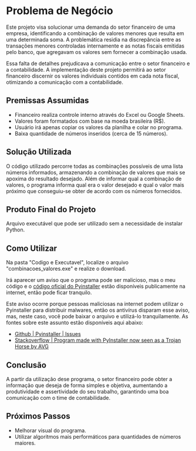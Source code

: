 # Problema de Negócio

Este projeto visa solucionar uma demanda do setor financeiro de uma empresa, identificando a combinação de valores menores que resulta em uma determinada soma. A problemática residia na discrepância entre as transações menores controladas internamente e as notas fiscais emitidas pelo banco, que agregavam os valores sem fornecer a combinação usada.

Essa falta de detalhes prejudicava a comunicação entre o setor financeiro e a contabilidade. A implementação deste projeto permitirá ao setor financeiro discernir os valores individuais contidos em cada nota fiscal, otimizando a comunicação com a contabilidade.

## Premissas Assumidas

- Financeiro realiza controle interno através do Excel ou Google Sheets.
- Valores foram formatados com base na moeda brasileira (R$).
- Usuário irá apenas copiar os valores da planilha e colar no programa.
- Baixa quantidade de números inseridos (cerca de 15 números).

## Solução Utilizada

O código utilizado percorre todas as combinações possíveis de uma lista números informados, armazenando a combinação de valores que mais se apoxima do resultado desejado. Além de informar qual a combinação de valores, o programa informa qual era o valor desejado e qual o valor mais próximo que conseguiu-se obter de acordo com os números fornecidos.
## Produto Final do Projeto

Arquivo executável que pode ser utilizado sem a necessidade de instalar Python.


## Como Utilizar

Na pasta "Codigo e Executavel", localize o arquivo "combinacoes_valores.exe" e realize o download.

Irá aparecer um aviso que o programa pode ser malicioso, mas o meu código e o [código oficial do Pyinstaller](https://github.com/pyinstaller/pyinstaller) estão disponíveis publicamente na internet, então pode ficar tranquilo.

Este aviso ocorre porque pessoas maliciosas na internet podem utilizar o Pyinstaller para distribuir malwares, então os antivírus disparam esse aviso, mas, neste caso, você pode baixar o arquivo e utilizá-lo tranquilamente. As fontes sobre este assunto estão disponíveis aqui abaixo:

- [Github | Pyinstaller | Issues](https://github.com/pyinstaller/pyinstaller/issues/5492)
- [Stackoverflow | Program made with PyInstaller now seen as a Trojan Horse by AVG](https://stackoverflow.com/questions/43777106/program-made-with-pyinstaller-now-seen-as-a-trojan-horse-by-avg)


## Conclusão

A partir da utilização dese programa, o setor financeiro pode obter a informação que deseja de forma simples e objetiva, aumentando a produtividade e assertividade do seu trabalho, garantindo uma boa comunicação com o time de contabilidade.

## Próximos Passos

- Melhorar visual do programa.
- Utilizar algoritmos mais performáticos para quantidades de números maiores.
